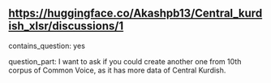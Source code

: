 ## https://huggingface.co/Akashpb13/Central_kurdish_xlsr/discussions/1

contains_question: yes

question_part: I want to ask if you could create another one from 10th corpus of Common Voice, as it has more data of Central Kurdish.